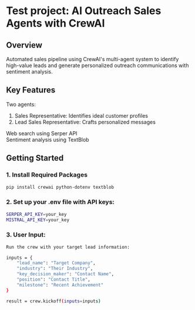 # Test project: AI Outreach Sales Agents with CrewAI

## Overview
Automated sales pipeline using CrewAI's multi-agent system to identify high-value leads and generate personalized outreach communications with sentiment analysis.

## Key Features
  Two agents:
  1. Sales Representative: Identifies ideal customer profiles  
  2. Lead Sales Representative: Crafts personalized messages  
  
  Web search using Serper API \
  Sentiment analysis using TextBlob

## Getting Started

### 1. Install Required Packages

```bash
pip install crewai python-dotenv textblob
```

### 2. Set up your .env file with API keys:
```bash
SERPER_API_KEY=your_key
MISTRAL_API_KEY=your_key
```

### 3. User Input:
```bash
Run the crew with your target lead information:

inputs = {
    "lead_name": "Target Company",
    "industry": "Their Industry",
    "key_decision_maker": "Contact Name",
    "position": "Contact Title",
    "milestone": "Recent Achievement"
}

result = crew.kickoff(inputs=inputs)
```
